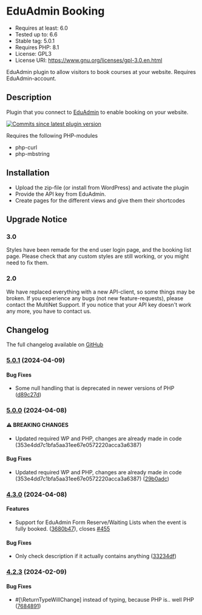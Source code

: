 # EduAdmin Booking
- Requires at least: 6.0
- Tested up to: 6.6
- Stable tag: 5.0.1
- Requires PHP: 8.1
- License: GPL3
- License URI: https://www.gnu.org/licenses/gpl-3.0.en.html

EduAdmin plugin to allow visitors to book courses at your website. Requires EduAdmin-account.

## Description

Plugin that you connect to [EduAdmin](https://www.eduadmin.se) to enable booking on your website.

[<img src="https://img.shields.io/github/commits-since/MultinetInteractive/EduAdmin-WordPress/latest.svg" alt="Commits since latest plugin version" />](https://wordpress.org/plugins/eduadmin-booking/)

Requires the following PHP-modules

- php-curl
- php-mbstring

## Installation

-   Upload the zip-file (or install from WordPress) and activate the plugin
-   Provide the API key from EduAdmin.
-   Create pages for the different views and give them their shortcodes

## Upgrade Notice

### 3.0

Styles have been remade for the end user login page, and the booking list page. Please check that any custom styles are still working, or you might need to fix them.

### 2.0

We have replaced everything with a new API-client, so some things may be broken. If you experience any bugs (not new feature-requests), please contact the MultiNet Support.
If you notice that your API key doesn't work any more, you have to contact us.

## Changelog

The full changelog available on [GitHub](https://github.com/MultinetInteractive/EduAdmin-WordPress/blob/production/CHANGELOG.md)

### [5.0.1](https://github.com/MultinetInteractive/EduAdmin-WordPress/compare/v5.0.0...v5.0.1) (2024-04-09)


#### Bug Fixes

* Some null handling that is deprecated in newer versions of PHP ([d89c27d](https://github.com/MultinetInteractive/EduAdmin-WordPress/commit/d89c27d1dcf6b245ff6fd982ebccdacc1a7a4527))

### [5.0.0](https://github.com/MultinetInteractive/EduAdmin-WordPress/compare/v4.3.0...v5.0.0) (2024-04-08)


#### ⚠ BREAKING CHANGES

* Updated required WP and PHP, changes are already made in code (353e4dd7c1bfa5aa31ee67e0572220acca3a6387)

#### Bug Fixes

* Updated required WP and PHP, changes are already made in code (353e4dd7c1bfa5aa31ee67e0572220acca3a6387) ([29b0adc](https://github.com/MultinetInteractive/EduAdmin-WordPress/commit/29b0adc497a8d60d906784dd65ef04c824b42184))

### [4.3.0](https://github.com/MultinetInteractive/EduAdmin-WordPress/compare/v4.2.3...v4.3.0) (2024-04-08)


#### Features

* Support for EduAdmin Form Reserve/Waiting Lists when the event is fully booked. ([3680b47](https://github.com/MultinetInteractive/EduAdmin-WordPress/commit/3680b4703298c57210f5d025a70fbbf1f6565a3d)), closes [#455](https://github.com/MultinetInteractive/EduAdmin-WordPress/issues/455)


#### Bug Fixes

* Only check description if it actually contains anything ([33234df](https://github.com/MultinetInteractive/EduAdmin-WordPress/commit/33234dff3445e6642281cb5aa53ef674485a7fe0))

### [4.2.3](https://github.com/MultinetInteractive/EduAdmin-WordPress/compare/v4.2.2...v4.2.3) (2024-02-09)


#### Bug Fixes

* #[\ReturnTypeWillChange] instead of typing, because PHP is.. well PHP ([7684891](https://github.com/MultinetInteractive/EduAdmin-WordPress/commit/7684891ff6d55b58e186a2569d42674792e7f543))




